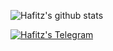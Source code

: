 ![Hafitz's github stats](https://github-readme-stats.vercel.app/api?username=breakdowns&show_icons=true&theme=default&count_private=true)

<a href="https://t.me/hafitzXD">
  <img alt="Hafitz's Telegram" src="https://img.shields.io/badge/2CA5E0?style=social&logo=telegram&logoColor=white&label=@hafitzXD" />
</a>
